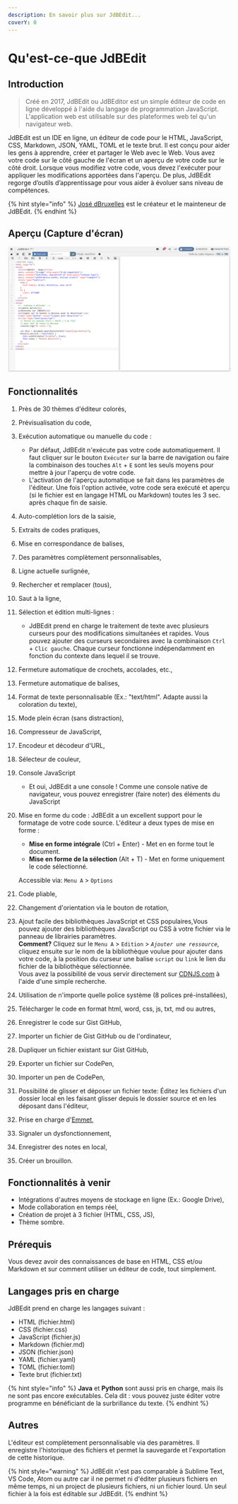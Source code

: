 ```yaml
---
description: En savoir plus sur JdBEdit...
coverY: 0
---
```


# Qu'est-ce-que JdBEdit

## Introduction

> Créé en 2017, JdBEdit ou JdBEditor est un simple éditeur de code en ligne développé à l'aide du langage de programmation JavaScript. L'application web est utilisable sur des plateformes web tel qu'un navigateur web.

JdBEdit est un IDE en ligne, un éditeur de code pour le HTML, JavaScript, CSS, Markdown, JSON, YAML, TOML et le texte brut. Il est conçu pour aider les gens à apprendre, créer et partager le Web avec le Web. Vous avez votre code sur le côté gauche de l'écran et un aperçu de votre code sur le côté droit. Lorsque vous modifiez votre code, vous devez l'exécuter pour appliquer les modifications apportées dans l'aperçu. De plus, JdBEdit regorge d’outils d’apprentissage pour vous aider à évoluer sans niveau de compétences.

{% hint style="info" %}
[José dBruxelles](https://jose.bruxelles.dev) est le créateur et le mainteneur de JdBEdit.
{% endhint %}

## Aperçu (Capture d'écran)

![](.gitbook/assets/2020-05-26.png)

## Fonctionnalités

1. Près de 30 thèmes d'éditeur colorés,
2. Prévisualisation du code,
3. Exécution automatique ou manuelle du code :
   * Par défaut, JdBEdit n'exécute pas votre code automatiquement. Il faut cliquer sur le bouton `Exécuter` sur la barre de navigation ou faire la combinaison des touches `Alt` + `E` sont les seuls moyens pour mettre à jour l'aperçu de votre code.
   * L'activation de l'aperçu automatique se fait dans les paramètres de l'éditeur. Une fois l'option activée, votre code sera exécuté et aperçu (si le fichier est en langage HTML ou Markdown) toutes les 3 sec. après chaque fin de saisie.
4. Auto-complétion lors de la saisie,
5. Extraits de codes pratiques,
6. Mise en correspondance de balises,
7. Des paramètres complètement personnalisables,
8. Ligne actuelle surlignée,
9. Rechercher et remplacer (tous),
10. Saut à la ligne,
11. Sélection et édition multi-lignes :
    * JdBEdit prend en charge le traitement de texte avec plusieurs curseurs pour des modifications simultanées et rapides. Vous pouvez ajouter des curseurs secondaires avec la combinaison `Ctrl` + `Clic gauche`. Chaque curseur fonctionne indépendamment en fonction du contexte dans lequel il se trouve.
12. Fermeture automatique de crochets, accolades, etc.,
13. Fermeture automatique de balises,
14. Format de texte personnalisable (Ex.: "text/html". Adapte aussi la coloration du texte),
15. Mode plein écran (sans distraction),
16. Compresseur de JavaScript,
17. Encodeur et décodeur d'URL,
18. Sélecteur de couleur,
19. Console JavaScript
    * Et oui, JdBEdit a une console ! Comme une console native de navigateur, vous pouvez enregistrer (faire noter) des éléments du JavaScript
20. Mise en forme du code : JdBEdit a un excellent support pour le formatage de votre code source. L'éditeur a deux types de mise en forme :

    * **Mise en forme intégrale** (Ctrl + Enter) - Met en en forme tout le document.
    * **Mise en forme de la sélection** (Alt + T) - Met en forme uniquement le code sélectionné.

    Accessible via: `Menu A` > `Options`
21. Code pliable,
22. Changement d'orientation via le bouton de rotation,
23. Ajout facile des bibliothèques JavaScript et CSS populaires,Vous pouvez ajouter des bibliothèques JavaScript ou CSS à votre fichier via le panneau de librairies paramètres.\
    **Comment?** Cliquez sur le `Menu A` > `Edition` > _`Ajouter une ressource`_, cliquez ensuite sur le nom de la bibliothèque voulue pour ajouter dans votre code, à la position du curseur une balise `script` ou `link` le lien du fichier de la bibliothèque sélectionnée.\
    Vous avez la possibilité de vous servir directement sur [CDNJS.com](https://cdnjs.com) à l'aide d'une simple recherche.
24. Utilisation de n'importe quelle police système (8 polices pré-installées),
25. Télécharger le code en format html, word, css, js, txt, md ou autres,
26. Enregistrer le code sur Gist GitHub,
27. Importer un fichier de Gist GitHub ou de l'ordinateur,
28. Dupliquer un fichier existant sur Gist GitHub,
29. Exporter un fichier sur CodePen,
30. Importer un pen de CodePen,
31. Possibilité de glisser et déposer un fichier texte: Éditez les fichiers d'un dossier local en les faisant glisser depuis le dossier source et en les déposant dans l'éditeur,
32. Prise en charge d'[Emmet](https://docs.emmet.io/),
33. Signaler un dysfonctionnement,
34. Enregistrer des notes en local,
35. Créer un brouillon.

## Fonctionnalités à venir

* Intégrations d'autres moyens de stockage en ligne (Ex.: Google Drive),
* Mode collaboration en temps réel,
* Création de projet à 3 fichier (HTML, CSS, JS),
* Thème sombre.

## Prérequis

Vous devez avoir des connaissances de base en HTML, CSS et/ou Markdown et sur comment utiliser un éditeur de code,  tout simplement.

## Langages pris en charge

JdBEdit prend en charge les langages suivant :

* HTML (fichier.html)
* CSS (fichier.css)
* JavaScript (fichier.js)
* Markdown (fichier.md)
* JSON (fichier.json)
* YAML (fichier.yaml)
* TOML (fichier.toml)
* Texte brut (fichier.txt)

{% hint style="info" %}
**Java** et **Python** sont aussi pris en charge, mais ils ne sont pas encore exécutables. Cela dit : vous pouvez juste éditer votre programme en bénéficiant de la surbrillance du texte.
{% endhint %}

## Autres

L'éditeur est complètement personnalisable via des paramètres. Il enregistre l'historique des fichiers et permet la sauvegarde et l'exportation de cette historique.

{% hint style="warning" %}
JdBEdit n'est pas comparable  à Sublime Text, VS Code, Atom ou autre car il ne permet ni d'éditer plusieurs fichiers en même temps, ni un project de plusieurs fichiers, ni un fichier lourd. Un seul fichier à la fois est éditable sur JdBEdit.
{% endhint %}
